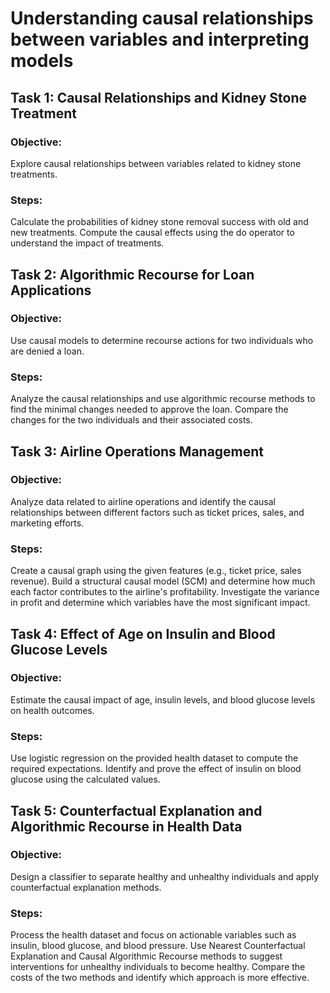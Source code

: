 # Understanding causal relationships between variables and interpreting models

## Task 1: Causal Relationships and Kidney Stone Treatment
### Objective: 
Explore causal relationships between variables related to kidney stone treatments.
### Steps:
Calculate the probabilities of kidney stone removal success with old and new treatments.
Compute the causal effects using the do operator to understand the impact of treatments.
## Task 2: Algorithmic Recourse for Loan Applications
### Objective: 
Use causal models to determine recourse actions for two individuals who are denied a loan.
### Steps:
Analyze the causal relationships and use algorithmic recourse methods to find the minimal changes needed to approve the loan.
Compare the changes for the two individuals and their associated costs.
## Task 3: Airline Operations Management
### Objective:
Analyze data related to airline operations and identify the causal relationships between different factors such as ticket prices, sales, and marketing efforts.
### Steps:
Create a causal graph using the given features (e.g., ticket price, sales revenue).
Build a structural causal model (SCM) and determine how much each factor contributes to the airline's profitability.
Investigate the variance in profit and determine which variables have the most significant impact.
## Task 4: Effect of Age on Insulin and Blood Glucose Levels
### Objective: 
Estimate the causal impact of age, insulin levels, and blood glucose levels on health outcomes.
### Steps:
Use logistic regression on the provided health dataset to compute the required expectations.
Identify and prove the effect of insulin on blood glucose using the calculated values.
## Task 5: Counterfactual Explanation and Algorithmic Recourse in Health Data
### Objective:
Design a classifier to separate healthy and unhealthy individuals and apply counterfactual explanation methods.
### Steps:
Process the health dataset and focus on actionable variables such as insulin, blood glucose, and blood pressure.
Use Nearest Counterfactual Explanation and Causal Algorithmic Recourse methods to suggest interventions for unhealthy individuals to become healthy.
Compare the costs of the two methods and identify which approach is more effective.
